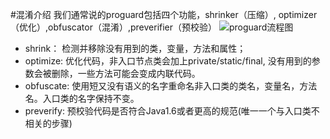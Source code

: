 #混淆介绍
我们通常说的proguard包括四个功能，shrinker（压缩）, optimizer（优化）,obfuscator（混淆）,preverifier（预校验）
![proguard流程图](./proguard流程图.jpg)

* shrink： 检测并移除没有用到的类，变量，方法和属性；
* optimize: 优化代码，非入口节点类会加上private/static/final, 没有用到的参数会被删除，一些方法可能会变成内联代码。
* obfuscate: 使用短又没有语义的名字重命名非入口类的类名，变量名，方法名。入口类的名字保持不变。
* preverify: 预校验代码是否符合Java1.6或者更高的规范(唯一一个与入口类不相关的步骤)

